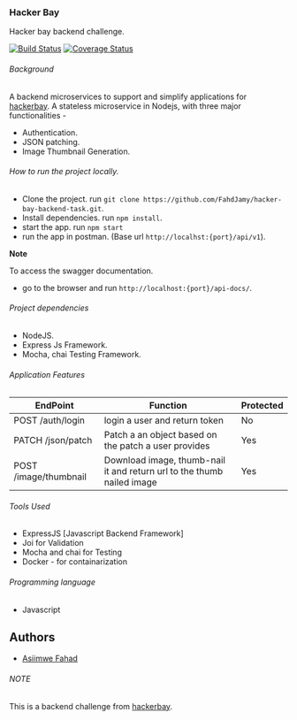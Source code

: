 ### Hacker Bay

Hacker bay backend challenge.

[![Build Status](https://travis-ci.org/FahdJamy/hacker-bay-backend-task.svg?branch=develop)](https://travis-ci.org/FahdJamy/hacker-bay-backend-task) [![Coverage Status](https://coveralls.io/repos/github/FahdJamy/hacker-bay-backend-task/badge.svg?branch=develop)](https://coveralls.io/github/FahdJamy/hacker-bay-backend-task?branch=develop)

###### Background

A backend microservices to support and simplify applications for [hackerbay](https://hackerbay.io).
A stateless microservice in Nodejs, with three major functionalities -

- Authentication.
- JSON patching.
- Image Thumbnail Generation.

###### How to run the project locally.

- Clone the project. run `git clone https://github.com/FahdJamy/hacker-bay-backend-task.git`.
- Install dependencies. run `npm install`.
- start the app. run `npm start`
- run the app in postman. (Base url `http://localhst:{port}/api/v1`).

**Note**

To access the swagger documentation.
- go to the browser and run `http://localhost:{port}/api-docs/`.

###### Project dependencies

- NodeJS.
- Express Js Framework.
- Mocha, chai Testing Framework.

###### Application Features

| EndPoint  | Function | Protected |
| ------------- | ------------- | ------------- |
|POST /auth/login | login a user and return token | No |
|PATCH /json/patch | Patch a an object based on the patch a user provides | Yes |
|POST /image/thumbnail | Download image, thumb-nail it and return url to the thumb nailed image | Yes |


###### Tools Used

- ExpressJS [Javascript Backend Framework]
- Joi for Validation
- Mocha and chai for Testing
- Docker - for containarization

###### Programming language

- Javascript

## Authors
- [Asiimwe Fahad](https://github.com/FahdJamy)

###### NOTE
This is a backend challenge from [hackerbay](https://hackerbay.io).
